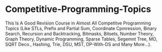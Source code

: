 # Competitive-Programming-Topics
This Is A Good Revision Course in Almost All Competitve Programming Topics (Like STLs, Prefix and Partial Sum, Coordinate Cpmression, Binary Search, Recursion and Backtracking, Bitmasks, Bitsets, Number Theory, Graph Theory, Dynamic Programming, Sparse Tables, Segemnt Tree, MO, SQRT Deco., Hashing, Trie, DSU, MST, DP-With-DS and Many More...).
